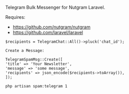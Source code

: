 Telegram Bulk Messenger for Nutgram Laravel.

Requires:
- https://github.com/nutgram/nutgram
- https://github.com/laravel/laravel


```
$recipients = TelegramChat::All()->pluck('chat_id');

Create a Message:

TelegramSpamMsg::Create([
'title' => 'Your Newsletter',
'message' => 'some message',
'recipients' => json_encode($recipients->toArray()),
]);

php artisan spam:telegram 1

```
